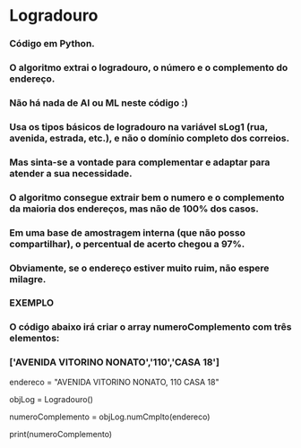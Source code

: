 # Logradouro

### Código em Python.
### O algoritmo extrai o logradouro, o número e o complemento do endereço.
### Não há nada de AI ou ML neste código :)
### Usa os tipos básicos de logradouro na variável sLog1 (rua, avenida, estrada, etc.), e não o domínio completo dos correios.
### Mas sinta-se a vontade para complementar e adaptar para atender a sua necessidade.
### O algoritmo consegue extrair bem o numero e o complemento da maioria dos endereços, mas não de 100% dos casos.
### Em uma base de amostragem interna (que não posso compartilhar), o percentual de acerto chegou a 97%.
### Obviamente, se o endereço estiver muito ruim, não espere milagre.

### EXEMPLO
### O código abaixo irá criar o array numeroComplemento com três elementos:
### ['AVENIDA VITORINO NONATO','110','CASA 18']
    
endereco = "AVENIDA VITORINO NONATO, 110  CASA 18"

objLog = Logradouro()

numeroComplemento = objLog.numCmplto(endereco)

print(numeroComplemento)

